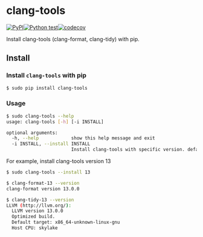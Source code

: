 # clang-tools
[![PyPI](https://img.shields.io/pypi/v/clang-tools)](https://pypi.org/project/clang-tools/)[![Python test](https://github.com/shenxianpeng/clang-tools-pip/actions/workflows/python-test.yml/badge.svg)](https://github.com/shenxianpeng/clang-tools-pip/actions/workflows/python-test.yml)[![codecov](https://codecov.io/gh/shenxianpeng/clang-tools-pip/branch/master/graph/badge.svg?token=40G5ZOIRRR)](https://codecov.io/gh/shenxianpeng/clang-tools-pip) 

Install clang-tools (clang-format, clang-tidy) with pip.

## Install

### Install `clang-tools` with pip

```bash
$ sudo pip install clang-tools
```

### Usage

```bash
$ sudo clang-tools --help
usage: clang-tools [-h] [-i INSTALL]

optional arguments:
  -h, --help            show this help message and exit
  -i INSTALL, --install INSTALL
                        Install clang-tools with specific version. default is 12.
```
For example, install clang-tools version 13

```bash
$ sudo clang-tools --install 13

$ clang-format-13 --version
clang-format version 13.0.0

$ clang-tidy-13 --version
LLVM (http://llvm.org/):
  LLVM version 13.0.0
  Optimized build.
  Default target: x86_64-unknown-linux-gnu
  Host CPU: skylake
```
